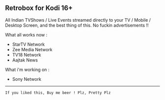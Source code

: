 ## Retrobox for Kodi 16+

All Indian TVShows / Live Events streamed directly to your TV / Mobile / Desktop Screen, and the best thing of this.
No fuckin advertisements !!

What all works now :
- StarTV Network
- Zee Media Network
- TV18 Network
- Aajtak News

What i'm working on :
- Sony Network

---------------------------------------
    If you liked this, Buy me beer ! Plz, Pretty Plz

